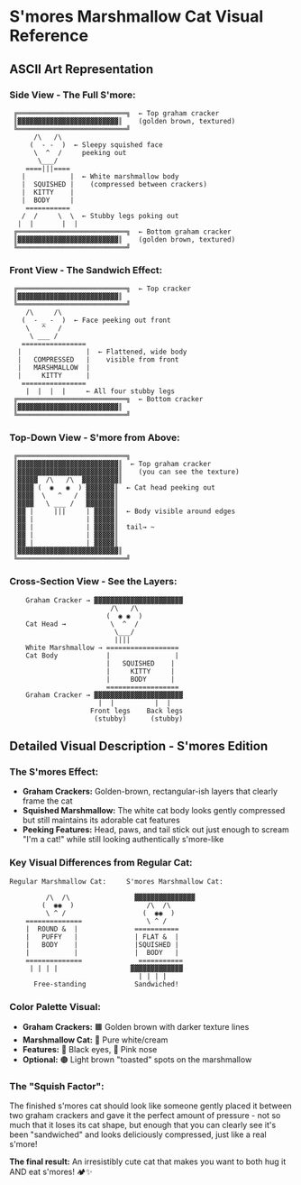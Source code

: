 # S'mores Marshmallow Cat Visual Reference

## ASCII Art Representation

### Side View - The Full S'more:
```
 ╔═══════════════════════════╗  ← Top graham cracker
 ║▓▓▓▓▓▓▓▓▓▓▓▓▓▓▓▓▓▓▓▓▓▓▓▓▓║    (golden brown, textured)
 ╚═══════════════════════════╝
      /\   /\
     (  - -  )  ← Sleepy squished face
      \  ^  /     peeking out
       \___/
    ====|||====
   |           |  ← White marshmallow body
   |  SQUISHED |    (compressed between crackers)
   |  KITTY    |
   |  BODY     |
    ===========
   /  /     \  \  ← Stubby legs poking out
  |  |       |  |
 ╔═══════════════════════════╗  ← Bottom graham cracker
 ║▓▓▓▓▓▓▓▓▓▓▓▓▓▓▓▓▓▓▓▓▓▓▓▓▓║    (golden brown, textured)
 ╚═══════════════════════════╝
```

### Front View - The Sandwich Effect:
```
 ╔═══════════════════════════╗  ← Top cracker
 ║▓▓▓▓▓▓▓▓▓▓▓▓▓▓▓▓▓▓▓▓▓▓▓▓▓║
 ╚═══════════════════════════╝
    /\     /\
   (  - _ -  )  ← Face peeking out front
    \   ^   /
     \ ___ /
   ================
  |                |  ← Flattened, wide body
  |   COMPRESSED   |    visible from front
  |   MARSHMALLOW  |
  |     KITTY      |
   ================
    |  |  |  |     ← All four stubby legs
 ╔═══════════════════════════╗  ← Bottom cracker
 ║▓▓▓▓▓▓▓▓▓▓▓▓▓▓▓▓▓▓▓▓▓▓▓▓▓║
 ╚═══════════════════════════╝
```

### Top-Down View - S'more from Above:
```
 ╔═══════════════════════════╗
 ║▓▓▓▓▓▓▓▓▓▓▓▓▓▓▓▓▓▓▓▓▓▓▓▓▓║  ← Top graham cracker
 ║▓▓▓▓▓▓▓▓▓▓▓▓▓▓▓▓▓▓▓▓▓▓▓▓▓║    (you can see the texture)
 ║▓▓▓▓▓  /\   /\  ▓▓▓▓▓▓▓▓▓║
 ║▓▓▓▓ (  ◉   ◉  ) ▓▓▓▓▓▓▓║  ← Cat head peeking out
 ║▓▓▓▓  \   ^   /  ▓▓▓▓▓▓▓║
 ║▓▓▓▓   \ ___ /   ▓▓▓▓▓▓▓║
 ║▓▓ |     |||     | ▓▓▓▓▓║  ← Body visible around edges
 ║▓▓ |             | ▓▓▓▓▓║
 ║▓▓ |             | ▓▓▓▓▓║  tail→ ~
 ║▓▓ |             | ▓▓▓▓▓║
 ║▓▓ |             | ▓▓▓▓▓║
 ║▓▓▓▓▓▓▓▓▓▓▓▓▓▓▓▓▓▓▓▓▓▓▓▓▓║
 ╚═══════════════════════════╝
```

### Cross-Section View - See the Layers:
```
    Graham Cracker → ▓▓▓▓▓▓▓▓▓▓▓▓▓▓▓▓▓▓▓▓▓▓
                         /\   /\
                        (  ◉ ◉  )
    Cat Head →           \  ^  /
                          \___/
                          ||||
    White Marshmallow → ==================
    Cat Body            |                |
                        |   SQUISHED    |
                        |     KITTY     |
                        |     BODY      |
                        ==================
    Graham Cracker → ▓▓▓▓▓▓▓▓▓▓▓▓▓▓▓▓▓▓▓▓▓▓
                      |  |          |  |
                    Front legs    Back legs
                     (stubby)      (stubby)
```

## Detailed Visual Description - S'mores Edition

### The S'mores Effect:
- **Graham Crackers:** Golden-brown, rectangular-ish layers that clearly frame the cat
- **Squished Marshmallow:** The white cat body looks gently compressed but still maintains its adorable cat features
- **Peeking Features:** Head, paws, and tail stick out just enough to scream "I'm a cat!" while still looking authentically s'more-like

### Key Visual Differences from Regular Cat:
```
Regular Marshmallow Cat:     S'mores Marshmallow Cat:

         /\  /\                ▓▓▓▓▓▓▓▓▓▓▓▓▓▓▓
        (  ◉◉  )                  /\  /\
         \ ^ /                   (  ◉◉  )
    ==============                \ ^ /
    |  ROUND &  |              ===========
    |   PUFFY   |              | FLAT &  |
    |   BODY    |              |SQUISHED |
    |           |              |  BODY   |
    ==============              ===========
     | | | |                  ▓▓▓▓▓▓▓▓▓▓▓▓▓
                                | | | |
      Free-standing            Sandwiched!
```

### Color Palette Visual:
- **Graham Crackers:** 🟫 Golden brown with darker texture lines
- **Marshmallow Cat:** 🤍 Pure white/cream
- **Features:** 🖤 Black eyes, 🩷 Pink nose
- **Optional:** 🟤 Light brown "toasted" spots on the marshmallow

### The "Squish Factor":
The finished s'mores cat should look like someone gently placed it between two graham crackers and gave it the perfect amount of pressure - not so much that it loses its cat shape, but enough that you can clearly see it's been "sandwiched" and looks deliciously compressed, just like a real s'more!

**The final result:** An irresistibly cute cat that makes you want to both hug it AND eat s'mores! 🏕️✨
